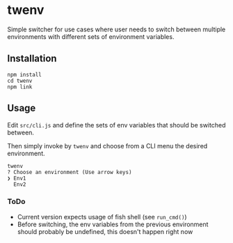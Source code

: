 # twenv

Simple switcher for use cases where user needs to switch between multiple environments with different sets of environment variables.

## Installation

```
npm install
cd twenv
npm link
```

## Usage

Edit `src/cli.js` and define the sets of env variables that should be switched between.

Then simply invoke by `twenv` and choose from a CLI menu the desired environment.

```
twenv
? Choose an environment (Use arrow keys)
❯ Env1
  Env2
```

### ToDo

* Current version expects usage of fish shell (see `run_cmd()`)
* Before switching, the env variables from the previous environment should probably be undefined, this doesn't happen right now
